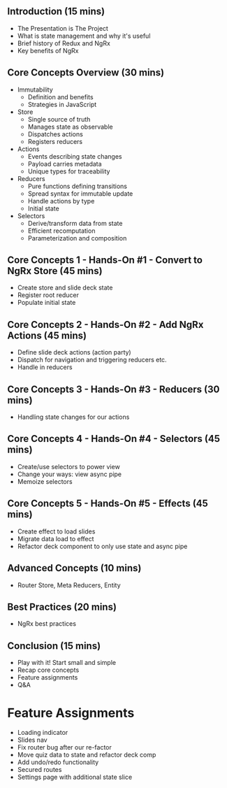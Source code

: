 ## Introduction (15 mins)

- The Presentation is The Project
- What is state management and why it's useful
- Brief history of Redux and NgRx
- Key benefits of NgRx

## Core Concepts Overview (30 mins)

- Immutability
  - Definition and benefits
  - Strategies in JavaScript
- Store
  - Single source of truth
  - Manages state as observable
  - Dispatches actions
  - Registers reducers
- Actions
  - Events describing state changes
  - Payload carries metadata
  - Unique types for traceability
- Reducers
  - Pure functions defining transitions
  - Spread syntax for immutable update
  - Handle actions by type
  - Initial state
- Selectors
  - Derive/transform data from state
  - Efficient recomputation
  - Parameterization and composition

## Core Concepts 1 - Hands-On #1 - Convert to NgRx Store (45 mins)

- Create store and slide deck state
- Register root reducer
- Populate initial state

## Core Concepts 2 - Hands-On #2 - Add NgRx Actions (45 mins)

- Define slide deck actions (action party)
- Dispatch for navigation and triggering reducers etc.
- Handle in reducers

## Core Concepts 3 - Hands-On #3 - Reducers (30 mins)

- Handling state changes for our actions

## Core Concepts 4 - Hands-On #4 - Selectors (45 mins)

- Create/use selectors to power view
- Change your ways: view async pipe
- Memoize selectors

## Core Concepts 5 - Hands-On #5 - Effects (45 mins)

- Create effect to load slides
- Migrate data load to effect
- Refactor deck component to only use state and async pipe

## Advanced Concepts (10 mins)

- Router Store, Meta Reducers, Entity

## Best Practices (20 mins)

- NgRx best practices

## Conclusion (15 mins)

- Play with it! Start small and simple
- Recap core concepts
- Feature assignments
- Q&A

# Feature Assignments

- Loading indicator
- Slides nav
- Fix router bug after our re-factor
- Move quiz data to state and refactor deck comp
- Add undo/redo functionality
- Secured routes
- Settings page with additional state slice
